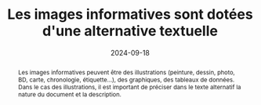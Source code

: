 ---
title: "Les images informatives sont dotées d'une alternative textuelle"
abstract: "Les images informatives peuvent être des illustrations (peinture, dessin, photo, BD, carte, chronologie, étiquette…), des graphiques, des tableaux de données. Dans le cas des illustrations, il est important de préciser dans le texte alternatif la nature du document et la description."
categories: 
    - "images et médias"
agrege: O4113-E024
opquast: '4 113'
indiceebook: '024'
description: "Règle n°24"
before: "023"
weight: "24"
after: "025"
actif: '1'
layout: rules
date: 2024-09-18
tags: 
    - "Accessibilité"
    - "Lisibilité"
objectif: 
    - "Permettre aux lecteurs placés dans des contextes où les images ne sont pas perceptibles (voix de synthése, lecteur d'écran, lecture immersive) de comprendre le sens des images qu'ils ne peuvent voir."
Meo: 
    - "Donner à chaque élément img concerné un attribut alt reproduisant l’information, un lien adjacent à l’image jouant le même rôle, soit dans le contenu de la page, dans le contexte immédiat de l’image. Dans ce dernier cas, l’alternative peut signaler la présence de cette description et y renvoyer."
Controle: 
    - "Vérifier que l’attribut alt de chaque élément img concerné reproduit l’information portée par l’image."
    - "Vérifier la présence et la pertinence de la description étendue le cas échéant."
    - "Vérifier la compréhension en absence de l'image."
epubcheck: false
ace: true
humancheck: true
ReadiumGoToolkit: 
Source: 
    - "Opquast"
Referentiel: 
    - "WCAG"
steps: 
    - "Projet éditorial"
---